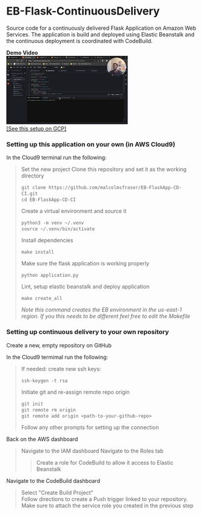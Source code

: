 # EB-Flask-ContinuousDelivery
Source code for a continuously delivered Flask Application on Amazon Web Services. The application is build and deployed using Elastic Beanstalk and the continuous deployment is coordinated with CodeBuild.

**Demo Video**  
[![alt text](https://github.com/malcolmsfraser/ml-gcp/blob/main/CDproject-thumbnail.jpg)](https://youtu.be/cK-KkWaCG9Y?t=90)  
[[See this setup on GCP]](https://github.com/malcolmsfraser/ml-gcp)
### Setting up this application on your own (in AWS Cloud9) 

In the Cloud9 terminal run the following:

>Set the new project
>Clone this repository and set it as the working directory
>```{bash}
>git clone https://github.com/malcolmsfraser/EB-FlaskApp-CD-CI.git
>cd EB-FlaskApp-CD-CI
>```
>Create a virtual environment and source it
>```{bash}
>python3 -m venv ~/.venv 
>source ~/.venv/bin/activate
>```
>Install dependencies
>```{bash}
>make install
>```
>Make sure the flask application is working properly
>```{bash}
>python application.py
>```
>Lint, setup elastic beanstalk and deploy application
>```{bash}
>make create_all
>```
>*Note this command creates the EB environment in the us-east-1 region. If you this needs to be different feel free to edit the Makefile*

### Setting up continuous delivery to your own repository

Create a new, empty repository on GitHub

In the Cloud9 termimal run the following:

>If needed: create new ssh keys:
>```{bash}
>ssh-keygen -t rsa
>```
>Initiate git and re-assign remote repo origin
>```{bash}
>git init
>git remote rm origin
>git remote add origin <path-to-your-github-repo>
>```
>Follow any other prompts for setting up the connection

Back on the AWS dashboard

>Navigate to the IAM dashboard
>Navigate to the Roles tab
>>Create a role for CodeBuild to allow it access to Elastic Beanstalk  

Navigate to the CodeBuild dashboard

>Select "Create Build Project"  
>Follow directions to create a Push trigger linked to your repository.
>Make sure to attach the service role you created in the previous step

